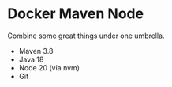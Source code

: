 # Docker Maven Node

Combine some great things under one umbrella.

- Maven 3.8
- Java 18
- Node 20 (via nvm)
- Git

